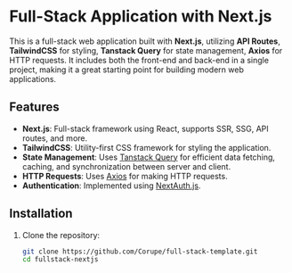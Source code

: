 # Full-Stack Application with Next.js

This is a full-stack web application built with **Next.js**, utilizing **API Routes**, **TailwindCSS** for styling, **Tanstack Query** for state management, **Axios** for HTTP requests. It includes both the front-end and back-end in a single project, making it a great starting point for building modern web applications.

## Features

- **Next.js**: Full-stack framework using React, supports SSR, SSG, API routes, and more.
- **TailwindCSS**: Utility-first CSS framework for styling the application.
- **State Management**: Uses [Tanstack Query](https://tanstack.com/query/latest) for efficient data fetching, caching, and synchronization between server and client.
- **HTTP Requests**: Uses [Axios](https://axios-http.com/) for making HTTP requests.
- **Authentication**: Implemented using [NextAuth.js](https://next-auth.js.org/).

## Installation

1. Clone the repository:
   ```bash
   git clone https://github.com/Corupe/full-stack-template.git
   cd fullstack-nextjs
   ```
